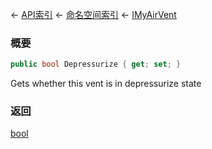 ← [API索引](Api-Index) ← [命名空间索引](Namespace-Index) ← [IMyAirVent](SpaceEngineers.Game.ModAPI.Ingame.IMyAirVent)

### 概要

```csharp
public bool Depressurize { get; set; }
```

Gets whether this vent is in depressurize state

### 返回

[bool](https://docs.microsoft.com/en-us/dotnet/api/System.Boolean?view=netframework-4.6)

